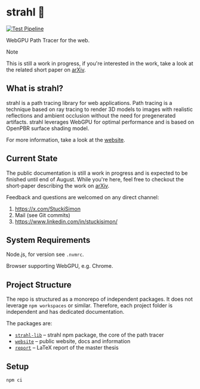 # strahl 🌅

[![Test Pipeline](https://github.com/StuckiSimon/strahl/actions/workflows/test-pipeline.yml/badge.svg)](https://github.com/StuckiSimon/strahl/actions/workflows/test-pipeline.yml)

WebGPU Path Tracer for the web.

> [!NOTE]
> This is still a work in progress, if you're interested in the work, take a look at the related short paper on [arXiv](https://arxiv.org/abs/2407.19977).

## What is strahl?

strahl is a path tracing library for web applications. Path tracing is a technique based on ray tracing to render 3D models to images with realistic reflections and ambient occlusion without the need for pregenerated artifacts. strahl leverages WebGPU for optimal performance and is based on OpenPBR surface shading model.

For more information, take a look at the [website](https://stuckisimon.github.io/strahl/).

## Current State

The public documentation is still a work in progress and is expected to be finished until end of August. While you're here, feel free to checkout the short-paper describing the work on [arXiv](https://arxiv.org/abs/2407.19977).

Feedback and questions are welcomed on any direct channel:

1. https://x.com/StuckiSimon
1. Mail (see Git commits)
1. https://www.linkedin.com/in/stuckisimon/

## System Requirements

Node.js, for version see `.nvmrc`.

Browser supporting WebGPU, e.g. Chrome.

## Project Structure

The repo is structured as a monorepo of independent packages. It does not leverage `npm workspaces` or similar. Therefore, each project folder is independent and has dedicated documentation.

The packages are:

- [`strahl-lib`](./strahl-lib/README.md) – strahl npm package, the core of the path tracer
- [`website`](./website/README.md) – public website, docs and information
- [`report`](./report/README.md) – LaTeX report of the master thesis

## Setup

`npm ci`
